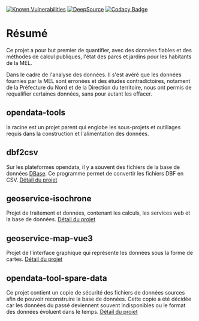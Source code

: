 [![Known Vulnerabilities](https://snyk.io/test/github/dwyl/hapi-auth-jwt2/badge.svg?targetFile=package.json)](https://snyk.io/test/github/dwyl/hapi-auth-jwt2?targetFile=package.json)
[![DeepSource](https://deepsource.io/gh/cunvoas/opendata-tools.svg/?label=active)](https://deepsource.io/gh/cunvoas/opendata-tools/?ref=repository-badge)
[![Codacy Badge](https://app.codacy.com/project/badge/Grade/0a8911c0ee04464b83490f95d04c84cf)](https://app.codacy.com/gh/cunvoas/opendata-tools/dashboard?utm_source=gh&utm_medium=referral&utm_content=&utm_campaign=Badge_grade)

# Résumé

Ce projet a pour but premier de quantifier, avec des données fiables et des méthodes de calcul publiques, l'état des parcs et jardins pour les habitants de la MEL.

Dans le cadre de l'analyse des données. Il s'est avéré que les données fournies par la MEL sont erronées et des études contradictoires, notament de la Préfecture du Nord et de la Direction du territoire, nous ont permis de requalifier certaines données, sans pour autant les effacer.


## opendata-tools
la racine est un projet parent qui englobe les sous-projets et outillages requis dans la construction et l'alimentation des données.


## dbf2csv
Sur les plateformes opendata, il y a souvent des fichiers de la base de données [DBase](https://www.dbase.com/). Ce programme permet de convertir les fichiers DBF en CSV.
[Détail du projet](./dbf2csv/README.md)

## geoservice-isochrone
Projet de traitement et données, contenant les calculs, les services web et la base de données.
[Détail du projet](./geoservice-isochrone/README.md)

## geoservice-map-vue3
Projet de l'interface graphique qui représente les données sous la forme de cartes.
[Détail du projet](./geoservice-map-vue3/README.md)


## opendata-tool-spare-data

Ce projet contient un copie de sécurité des fichiers de données sources afin de pouvoir reconstruire la base de données.
Cette copie a été décidée car les données du passé deviennent souvent indisponibles ou le format des données évoluent dans le temps. 
[Détail du projet](https://github.com/cunvoas/opendata-tool-spare-data/README.md)

